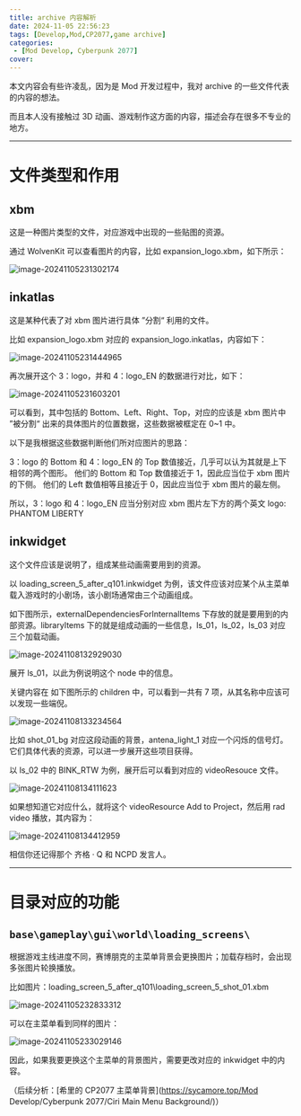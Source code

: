 ```yaml
---
title: archive 内容解析
date: 2024-11-05 22:56:23
tags: [Develop,Mod,CP2077,game archive]
categories: 
 - [Mod Develop, Cyberpunk 2077]
cover: 
---
```


本文内容会有些许凌乱，因为是 Mod 开发过程中，我对 archive 的一些文件代表的内容的想法。

而且本人没有接触过 3D 动画、游戏制作这方面的内容，描述会存在很多不专业的地方。

---

# 文件类型和作用

## xbm

这是一种图片类型的文件，对应游戏中出现的一些贴图的资源。

通过 WolvenKit 可以查看图片的内容，比如 expansion_logo.xbm，如下所示：

![image-20241105231302174](https://res.cloudinary.com/sycamore/image/upload/v1730808788/Typera/2024/11/2c0934a8e3cdb50eaedad5bc5a2c17f0.png)

## inkatlas

这是某种代表了对 xbm 图片进行具体 ”分割“ 利用的文件。

比如 expansion_logo.xbm 对应的 expansion_logo.inkatlas，内容如下：

![image-20241105231444965](https://res.cloudinary.com/sycamore/image/upload/v1730808890/Typera/2024/11/90a3c1b209806070d39ecdf04f3cd021.png)

再次展开这个 3：logo，并和 4：logo_EN 的数据进行对比，如下：

![image-20241105231603201](https://res.cloudinary.com/sycamore/image/upload/v1730808968/Typera/2024/11/4c4d7b17e1126d72bd67023217ae420f.png)

可以看到，其中包括的 Bottom、Left、Right、Top，对应的应该是 xbm 图片中 ”被分割“ 出来的具体图片的位置数据，这些数据被框定在 0~1 中。

以下是我根据这些数据判断他们所对应图片的思路：

3：logo 的 Bottom 和 4：logo_EN 的 Top 数值接近，几乎可以认为其就是上下相邻的两个图形。
他们的 Bottom 和 Top 数值接近于 1，因此应当位于 xbm 图片的下侧。
他们的 Left 数值相等且接近于 0，因此应当位于 xbm 图片的最左侧。

所以，3：logo 和 4：logo_EN 应当分别对应 xbm 图片左下方的两个英文 logo: PHANTOM LIBERTY

## inkwidget

这个文件应该是说明了，组成某些动画需要用到的资源。

以 loading_screen_5_after_q101.inkwidget 为例，该文件应该对应某个从主菜单载入游戏时的小剧场，该小剧场通常由三个动画组成。

如下图所示，externalDependenciesForInternalItems 下存放的就是要用到的内部资源。libraryItems 下的就是组成动画的一些信息，ls_01，ls_02，ls_03 对应三个加载动画。

![image-20241108132929030](https://res.cloudinary.com/sycamore/image/upload/v1731032972/Typera/2024/11/ed815477f0502d01327d6c8fd694ca6a.png)

展开 ls_01，以此为例说明这个 node 中的信息。

关键内容在 如下图所示的 children 中，可以看到一共有 7 项，从其名称中应该可以发现一些端倪。

![image-20241108133234564](https://res.cloudinary.com/sycamore/image/upload/v1731033157/Typera/2024/11/fb1bf0564b6749bc6c8d22e2dcad17f2.png)

比如 shot_01_bg 对应这段动画的背景，antena_light_1 对应一个闪烁的信号灯。它们具体代表的资源，可以进一步展开这些项目获得。

以 ls_02 中的 BINK_RTW 为例，展开后可以看到对应的 videoResouce 文件。

![image-20241108134111623](https://res.cloudinary.com/sycamore/image/upload/v1731033675/Typera/2024/11/9357c4afea9961b5a46f861d1ddf4906.png)

如果想知道它对应什么，就将这个 videoResource Add to Project，然后用 rad video 播放，其内容为：

![image-20241108134412959](https://res.cloudinary.com/sycamore/image/upload/v1731033856/Typera/2024/11/7ecc5753dbb2a7e5f44a2e08d451b207.png)

相信你还记得那个 齐格 · Q 和 NCPD 发言人。



---

# 目录对应的功能

## `base\gameplay\gui\world\loading_screens\`

根据游戏主线进度不同，赛博朋克的主菜单背景会更换图片；加载存档时，会出现多张图片轮换播放。

比如图片：loading_screen_5_after_q101\loading_screen_5_shot_01.xbm

![image-20241105232833312](https://res.cloudinary.com/sycamore/image/upload/v1730809719/Typera/2024/11/ffbe63923183b7d8602c1046d1bc2b84.png)

可以在主菜单看到同样的图片：

![image-20241105233029146](https://res.cloudinary.com/sycamore/image/upload/v1730809840/Typera/2024/11/a4e7e61df94dc872b29a72dd4b9fe6ba.png)

因此，如果我要更换这个主菜单的背景图片，需要更改对应的 inkwidget 中的内容。

（后续分析：[希里的 CP2077 主菜单背景](https://sycamore.top/Mod Develop/Cyberpunk 2077/Ciri Main Menu Background/)）
